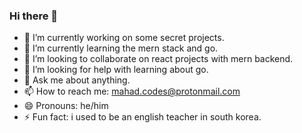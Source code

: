 ### Hi there 👋

<!--
**Elir-Mahad/Elir-Mahad** is a ✨ _special_ ✨ repository because its `README.md` (this file) appears on your GitHub profile.
-->

- 🔭  I’m currently working on some secret projects.
- 🌱  I’m currently learning the mern stack and go.
- 👯  I’m looking to collaborate on react projects with mern backend.
- 🤔  I’m looking for help with learning about go.
- 💬  Ask me about anything.
- 📫  How to reach me: mahad.codes@protonmail.com
- 😄  Pronouns: he/him
- ⚡  Fun fact: i used to be an english teacher in south korea.

